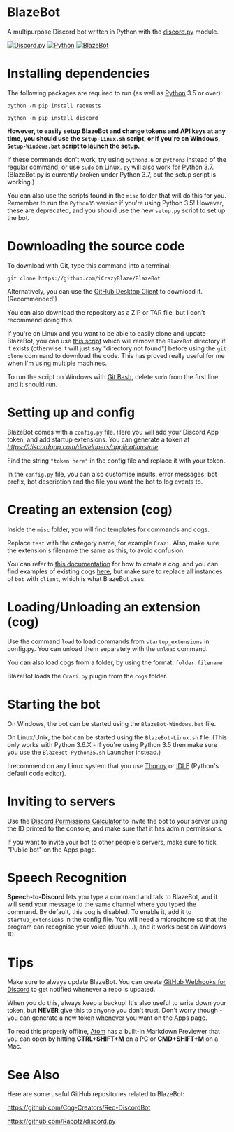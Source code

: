 # BlazeBot
A multipurpose Discord bot written in Python with the [discord.py](https://github.com/Rapptz/discord.py) module.

[![Discord.py](https://img.shields.io/pypi/v/discord.py.svg)](https://pypi.python.org/pypi/discord.py/)
[![Python](https://img.shields.io/badge/Python-3.5%2C%203.6%2C%203.7-blue.svg)](https://python.org/)
[![BlazeBot](https://img.shields.io/badge/BlazeBot%20version-1.5.6-brightgreen.svg)](https://icrazyblaze.github.io/BlazeBot)

# Installing dependencies
The following packages are required to run (as well as [Python](https://python.org) 3.5 or over):

```
python -m pip install requests
```

```
python -m pip install discord
```

**However, to easily setup BlazeBot and change tokens and API keys at any time, you should use the `Setup-Linux.sh` script, or if you're on Windows, `Setup-Windows.bat` script to launch the setup.**

If these commands don't work, try using `python3.6` or `python3` instead of the regular command, or use `sudo` on Linux. `py` will also work for Python 3.7.
(BlazeBot.py is currently broken under Python 3.7, but the setup script is working.)

You can also use the scripts found in the `misc` folder that will do this for you. Remember to run the `Python35` version if you're using Python 3.5! However, these are deprecated, and you should use the new `setup.py` script to set up the bot.

# Downloading the source code
To download with Git, type this command into a terminal:
```
git clone https://github.com/iCrazyBlaze/BlazeBot
```
Alternatively, you can use the [GitHub Desktop Client](https://desktop.github.com/) to download it. (Recommended!)

You can also download the repository as a ZIP or TAR file, but I don't recommend doing this.

If you're on Linux and you want to be able to easily clone and update BlazeBot, you can use [this script](https://gist.github.com/iCrazyBlaze/c2e4413ba4700083355833100d262d10) which will remove the `BlazeBot` directory if it exists (otherwise it will just say "directory not found") before using the `git clone` command to download the code. This has proved really useful for me when I'm using multiple machines.

To run the script on Windows with [Git Bash](https://git-scm.com/downloads), delete `sudo` from the first line and it should run.

# Setting up and config
BlazeBot comes with a `config.py` file. Here you will add your Discord App token, and add startup extensions. You can generate a token at *https://discordapp.com/developers/applications/me.*

Find the string `"token here"` in the config file and replace it with your token.

In the `config.py` file, you can also customise insults, error messages, bot prefix, bot description and the file you want the bot to log events to.


# Creating an extension (cog)
Inside the `misc` folder, you will find templates for commands and cogs.

Replace `test` with the category name, for example `Crazi`. Also, make sure the extension's filename the same as this, to avoid confusion.

You can refer to [this documentation](https://twentysix26.github.io/Red-Docs/red_guide_make_cog/) for how to create a cog, and you can find examples of existing cogs [here](https://gist.github.com/leovoel/46cd89ed6a8f41fd09c5), but make sure to replace all instances of `bot` with `client`, which is what BlazeBot uses.


# Loading/Unloading an extension (cog)
Use the command `load` to load commands from `startup_extensions` in config.py. You can unload them separately with the `unload` command.

You can also load cogs from a folder, by using the format: `folder.filename`

BlazeBot loads the `Crazi.py` plugin from the `cogs` folder.

# Starting the bot
On Windows, the bot can be started using the `BlazeBot-Windows.bat` file.

On Linux/Unix, the bot can be started using the `BlazeBot-Linux.sh` file. (This only works with Python 3.6.X - if you're using Python 3.5 then make sure you use the `BlazeBot-Python35.sh` Launcher instead.)

I recommend on any Linux system that you use [Thonny](http://thonny.org) or [IDLE](https://python.org) (Python's default code editor).

# Inviting to servers
Use the [Discord Permissions Calculator](https://discordapi.com/permissions.html) to invite the bot to your server using the ID printed to the console, and make sure that it has admin permissions.

If you want to invite your bot to other people's servers, make sure to tick "Public bot" on the Apps page.

# Speech Recognition
**Speech-to-Discord** lets you type a command and talk to BlazeBot, and it will send your message to the same channel where you typed the command. By default, this cog is disabled. To enable it, add it to `startup_extensions` in the config file. You will need a microphone so that the program can recognise your voice (duuhh...), and it works best on Windows 10.

# Tips
Make sure to always update BlazeBot. You can create [GitHub Webhooks for Discord](https://support.discordapp.com/hc/en-us/articles/228383668-Intro-to-Webhooks) to get notified whenever a repo is updated.

When you do this, always keep a backup! It's also useful to write down your token, but **NEVER** give this to anyone you don't trust. Don't worry though - you can generate a new token whenever you want on the Apps page.

To read this properly offline, [Atom](https://atom.io) has a built-in Markdown Previewer that you can open by hitting **CTRL+SHIFT+M** on a PC or **CMD+SHIFT+M** on a Mac.

# See Also
Here are some useful GitHub repositories related to BlazeBot:

https://github.com/Cog-Creators/Red-DiscordBot

https://github.com/Rapptz/discord.py
